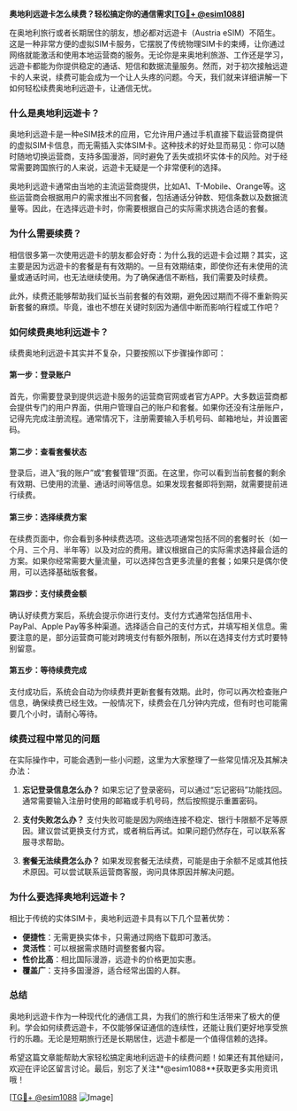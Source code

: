 **奥地利远遊卡怎么续费？轻松搞定你的通信需求[[TG💪+ @esim1088](https://t.me/s/esim1088)]**

在奥地利旅行或者长期居住的朋友，想必都对远遊卡（Austria eSIM）不陌生。这是一种非常方便的虚拟SIM卡服务，它摆脱了传统物理SIM卡的束缚，让你通过网络就能激活和使用本地运营商的服务。无论你是来奥地利旅游、工作还是学习，远遊卡都能为你提供稳定的通话、短信和数据流量服务。然而，对于初次接触远遊卡的人来说，续费可能会成为一个让人头疼的问题。今天，我们就来详细讲解一下如何轻松续费奥地利远遊卡，让通信无忧。

### **什么是奥地利远遊卡？**
奥地利远遊卡是一种eSIM技术的应用，它允许用户通过手机直接下载运营商提供的虚拟SIM卡信息，而无需插入实体SIM卡。这种技术的好处显而易见：你可以随时随地切换运营商，支持多国漫游，同时避免了丢失或损坏实体卡的风险。对于经常需要跨国旅行的人来说，远遊卡无疑是一个非常便利的选择。

奥地利远遊卡通常由当地的主流运营商提供，比如A1、T-Mobile、Orange等。这些运营商会根据用户的需求推出不同套餐，包括通话分钟数、短信条数以及数据流量等。因此，在选择远遊卡时，你需要根据自己的实际需求挑选合适的套餐。

### **为什么需要续费？**
相信很多第一次使用远遊卡的朋友都会好奇：为什么我的远遊卡会过期？其实，这主要是因为远遊卡的套餐是有有效期的。一旦有效期结束，即使你还有未使用的流量或通话时间，也无法继续使用。为了确保通信不断档，我们需要及时续费。

此外，续费还能够帮助我们延长当前套餐的有效期，避免因过期而不得不重新购买新套餐的麻烦。毕竟，谁也不想在关键时刻因为通信中断而影响行程或工作吧？

### **如何续费奥地利远遊卡？**
续费奥地利远遊卡其实并不复杂，只要按照以下步骤操作即可：

#### **第一步：登录账户**
首先，你需要登录到提供远遊卡服务的运营商官网或者官方APP。大多数运营商都会提供专门的用户界面，供用户管理自己的账户和套餐。如果你还没有注册账户，记得先完成注册流程。通常情况下，注册需要输入手机号码、邮箱地址，并设置密码。

#### **第二步：查看套餐状态**
登录后，进入“我的账户”或“套餐管理”页面。在这里，你可以看到当前套餐的剩余有效期、已使用的流量、通话时间等信息。如果发现套餐即将到期，就需要提前进行续费。

#### **第三步：选择续费方案**
在续费页面中，你会看到多种续费选项。这些选项通常包括不同的套餐时长（如一个月、三个月、半年等）以及对应的费用。建议根据自己的实际需求选择最合适的方案。如果你经常需要大量流量，可以选择包含更多流量的套餐；如果只是偶尔使用，可以选择基础版套餐。

#### **第四步：支付续费金额**
确认好续费方案后，系统会提示你进行支付。支付方式通常包括信用卡、PayPal、Apple Pay等多种渠道。选择适合自己的支付方式，并填写相关信息。需要注意的是，部分运营商可能对跨境支付有额外限制，所以在选择支付方式时要特别留意。

#### **第五步：等待续费完成**
支付成功后，系统会自动为你续费并更新套餐有效期。此时，你可以再次检查账户信息，确保续费已经生效。一般情况下，续费会在几分钟内完成，但有时也可能需要几个小时，请耐心等待。

### **续费过程中常见的问题**
在实际操作中，可能会遇到一些小问题，这里为大家整理了一些常见情况及其解决办法：

1. **忘记登录信息怎么办？**
   如果忘记了登录密码，可以通过“忘记密码”功能找回。通常需要输入注册时使用的邮箱或手机号码，然后按照提示重置密码。

2. **支付失败怎么办？**
   支付失败可能是因为网络连接不稳定、银行卡限额不足等原因。建议尝试更换支付方式，或者稍后再试。如果问题仍然存在，可以联系客服寻求帮助。

3. **套餐无法续费怎么办？**
   如果发现套餐无法续费，可能是由于余额不足或其他技术原因。可以尝试联系运营商客服，询问具体原因并解决问题。

### **为什么要选择奥地利远遊卡？**
相比于传统的实体SIM卡，奥地利远遊卡具有以下几个显著优势：

- **便捷性**：无需更换实体卡，只需通过网络下载即可激活。
- **灵活性**：可以根据需求随时调整套餐内容。
- **性价比高**：相比国际漫游，远遊卡的价格更加实惠。
- **覆盖广**：支持多国漫游，适合经常出国的人群。

### **总结**
奥地利远遊卡作为一种现代化的通信工具，为我们的旅行和生活带来了极大的便利。学会如何续费远遊卡，不仅能够保证通信的连续性，还能让我们更好地享受旅行的乐趣。无论是短期旅行还是长期居住，远遊卡都是一个值得信赖的选择。

希望这篇文章能帮助大家轻松搞定奥地利远遊卡的续费问题！如果还有其他疑问，欢迎在评论区留言讨论。最后，别忘了关注**@esim1088**获取更多实用资讯哦！

[[TG💪+ @esim1088](https://t.me/s/esim1088) ![Image](https://i.postimg.cc/4NQfJmqS/Snipaste-2025-05-13-00-14-12.png)]